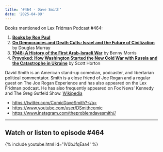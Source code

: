 ```yaml
---
title: '#464 - Dave Smith'
date: '2025-04-09'
---
```


Books mentioned on Lex Fridman Podcast #464:

1. <b><a href="https://amzn.to/3GNgCJC" target="_blank" rel="sponsored noopener noreferrer">Books by Ron Paul</a></b> 
2. <b><a href="https://amzn.to/4d8Jk3n" target="_blank" rel="sponsored noopener noreferrer">On Democracies and Death Cults: Israel and the Future of Civilization</a></b> by Douglas Murray
3. <b><a href="https://amzn.to/4d8ElQf" target="_blank" rel="sponsored noopener noreferrer">1948: A History of the First Arab-Israeli War</a></b> by Benny Morris
4. <b><a href="https://amzn.to/3RRUEr5" target="_blank" rel="sponsored noopener noreferrer">Provoked: How Washington Started the New Cold War with Russia and the Catastrophe in Ukraine</a></b> by Scott Horton

<!--more-->

David Smith is an American stand-up comedian, podcaster, and libertarian political commentator. Smith is a close friend of Joe Rogan and a regular guest on The Joe Rogan Experience and has also appeared on the Lex Fridman podcast. He has also frequently appeared on Fox News' Kennedy and The Greg Gutfeld Show. <a href="https://en.wikipedia.org/wiki/Dave_Smith_(comedian)" target="_blank">Wikipedia</a>

- <a href="https://twitter.com/ComicDaveSmith?" target="_blank">https://twitter.com/ComicDaveSmith?</a>
- <a href="https://www.youtube.com/user/DSmithcomic" target="_blank">https://www.youtube.com/user/DSmithcomic</a>
- <a href="https://www.instagram.com/theproblemdavesmith/" target="_blank">https://www.instagram.com/theproblemdavesmith//</a>

- - - - - -

## Watch or listen to episode #464

{% include youtube.html id='1V0bJfqEaa4' %}